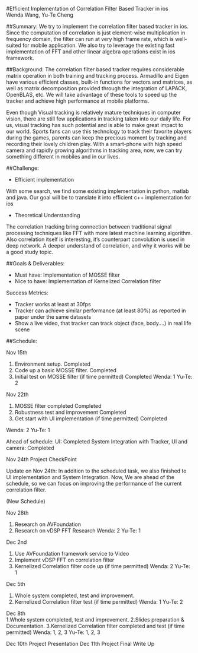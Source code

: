 #Efficient Implementation of Correlation Filter Based Tracker in ios 	 
Wenda Wang, Yu-Te Cheng	
											
##Summary: 
We try to implement the correlation filter based tracker in ios. Since the computation of correlation is just element-wise multiplication in frequency domain, the filter can run at very high frame rate, which is well-suited for mobile application. We also try to leverage the existing fast implementation of FFT and other linear algebra operations exist in ios framework.
					
##Background: 
The correlation filter based tracker requires considerable matrix operation in both training and tracking process. Armadillo and Eigen have various efficient classes, built-in functions for vectors and matrices, as well as matrix decomposition provided through the integration of LAPACK, OpenBLAS, etc. We will take advantage of these tools to speed up the tracker and achieve high performance at mobile platforms. 

Even though Visual tracking is relatively mature techniques in computer vision, there are still few applications in tracking taken into our daily life. For us, visual tracking has such potential and is able to make great impact to our world. Sports fans can use this technology to track their favorite players during the games, parents can keep the precious moment by tracking and recording their lovely children play. With a smart-phone with high speed camera and rapidly growing algorithms in tracking area, now, we can try something different in mobiles and in our lives.
					
##Challenge:
- Efficient implementation 

With some search, we find some existing implementation in python, matlab and java. Our goal will be to translate it into efficient c++ implementation for ios

- Theoretical Understanding

The correlation tracking bring connection between traditional signal processing techniques like FFT with more latest machine learning algorithm. Also correlation itself is interesting, it’s counterpart convolution is used in deep network. A deeper understand of correlation, and why it works will be a good study topic.

##Goals & Deliverables:
- Must have: Implementation of MOSSE filter
- Nice to have: Implementation of Kernelized Correlation filter

Success Metrics:
- Tracker works at least at 30fps
- Tracker can achieve similar performance (at least 80%) as reported in paper under the same datasets
- Show a live video, that tracker can track object (face, body….) in real life scene  		 							

##Schedule: 

Nov 15th  
   1. Environment setup.	Completed
   2. Code up a basic MOSSE filter.	Completed
   3. Initial test on MOSSE filter (if time permitted)	Completed
   Wenda: 1 Yu-Te: 2

Nov 22th  
   1. MOSSE filter completed 	Completed
   2. Robustness test and improvement	Completed
   3. Get start with UI implementation (if time permitted)	Completed
   
   Wenda: 2 Yu-Te: 1

Ahead of schedule:
UI: Completed 
System Integration with Tracker, UI and camera: Completed


Nov 24th  Project CheckPoint

Update on Nov 24th: 
In addition to the scheduled task, we also finished to UI implementation and System Integration. Now, We are ahead of the schedule, so we can focus on improving the performance of the current correlation filter.

(New Schedule)

Nov 28th   
   1. Research on AVFoundation 
   2. Research on vDSP FFT Research
   Wenda: 2 Yu-Te: 1

Dec 2nd   
   1. Use AVFoundation framework service to Video 
   2. Implement vDSP FFT on correlation filter
   3. Kernelized Correlation filter code up (if time permitted)
   Wenda: 2 Yu-Te: 1
   
Dec 5th     
   1. Whole system completed, test  and improvement. 
   2. Kernelized Correlation filter test (if time permitted)
   Wenda: 1 Yu-Te: 2

Dec 8th    
   1.Whole system completed, test and improvement. 
   2.Slides preparation & Documentation.
   3.Kernelized Correlation filter completed and test (if time permitted)
   Wenda: 1, 2, 3 Yu-Te: 1, 2, 3

Dec 10th   Project Presentation
Dec 11th   Project Final Write Up


						
					 				
			
		


